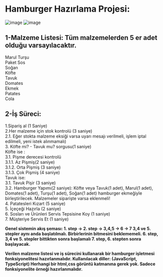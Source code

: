 # Hamburger Hazırlama Projesi:
![image](https://user-images.githubusercontent.com/98026058/157098370-251b7544-b419-4ecf-ac20-76cc604cb6bc.png)
![image](https://user-images.githubusercontent.com/98026058/157098431-da4b6534-c101-410c-b9b5-57c7c7c6cea6.png)



## 1-Malzeme Listesi: Tüm malzemelerden 5 er adet olduğu varsayılacaktır.
Marul
Turşu  
Paket Sos  
Soğan  
Köfte  
Tavuk  
Domates  
Ekmek  
Patates  
Cola  


## 2-İş Süreci:

1.Sipariş al (1 Saniye)  
2.Her malzeme için stok kontrolü (3 saniye)  
2.1. Eğer stokta malzeme eksiği varsa uyarı mesajı verilmeli, işlem iptal edilmeli, yeni istek alınmamalı)  
3. Köfte mi? - Tavuk mu? sorgusu(1 saniye)  
Köfte ise :  
3.1. Pişme derecesi kontrolü  
3.1.1. Az Pişmiş(2 saniye)  
3.1.2. Orta Pişmiş (3 saniye)  
3.1.3. Çok Pişmiş (4 saniye)  
Tavuk ise:  
3.1. Tavuk Pişir (3 saniye)  
3.2. Hamburger Yapımı(2 saniye): Köfte veya Tavuk(1 adet), Marul(1 adet), Domates(1 adet), Turşu(1 adet), Soğan(1 adet) hamburger ekmeğiyle birleştirilecek.
Malzemeler siparişte varsa eklenmeli!  
4. Patatesleri Kızart (5 saniye)  
5. İçeçeği Hazırla (2 saniye)  
6. Sosları ve Ürünleri Servis Tepsisine Koy (1 saniye)  
7. Müşteriye Servis Et (1 saniye)  

<strong>
Genel sistemin akış şeması: 1. step -> 2. step -> 3,4,5 -> 6 -> 7
3,4 ve 5. stepler aynı anda başlatılmalı. Birbirlerinin bitmesini beklememeli. 
6. step, 3,4 ve 5. stepler bittikten sonra başlamalı
7. step, 6. stepten sonra başlayacak.
   
<br/>  

Verilen malzeme listesi ve iş sürecini kullanarak bir hamburger işletmesi fonksiyonelitesi hazırlanmalıdır. 
Kullanılacak diller: (JavaScript, TypeScript)
Herhangi bir html,css görüntü katmanına gerek yok. Sadece fonksiyonelite örneği hazırlanmalıdır.
</strong>
